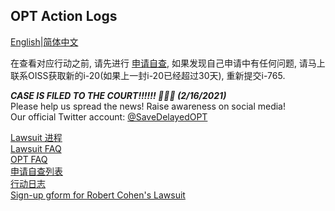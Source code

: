 ## OPT Action Logs
[English](https://ion2014.github.io/OPTActionLogs/index)|[简体中文](https://ion2014.github.io/OPTActionLogs/index_ch)

在查看对应行动之前, 请先进行 [申请自查](https://ion2014.github.io/OPTActionLogs/self_check_ch), 如果发现自己申请中有任何问题, 请马上联系OISS获取新的i-20(如果上一封i-20已经超过30天), 重新提交i-765.

***CASE IS FILED TO THE COURT!!!!!! 🎉🎉🎉 (2/16/2021)*** <br/>
Please help us spread the news! Raise awareness on social media!<br/>
Our official Twitter account: [@SaveDelayedOPT](https://twitter.com/SaveDelayedOPT)<br/>

[Lawsuit 进程](https://ion2014.github.io/OPTActionLogs/lawsuit_ch)\
[Lawsuit FAQ](https://ion2014.github.io/OPTActionLogs/lawsuit_faq_ch)\
[OPT FAQ](https://ion2014.github.io/OPTActionLogs/opt_faq_ch)\
[申请自查列表](https://ion2014.github.io/OPTActionLogs/self_check_ch)\
[行动日志](https://ion2014.github.io/OPTActionLogs/action_logs_ch)\
[Sign-up gform for Robert Cohen's Lawsuit](https://forms.gle/4mSvmdacZNomUQUV7)
